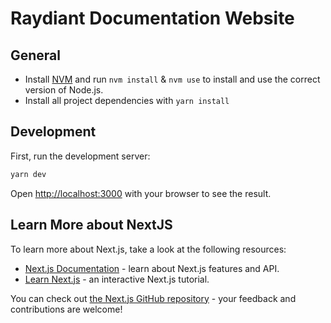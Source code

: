 # Raydiant Documentation Website

## General

- Install [NVM](https://github.com/creationix/nvm) and run `nvm install` & `nvm use` to install and use the correct version of Node.js.
- Install all project dependencies with `yarn install`

## Development

First, run the development server:

```bash
yarn dev
```

Open [http://localhost:3000](http://localhost:3000) with your browser to see the result.

## Learn More about NextJS

To learn more about Next.js, take a look at the following resources:

- [Next.js Documentation](https://nextjs.org/docs) - learn about Next.js features and API.
- [Learn Next.js](https://nextjs.org/learn) - an interactive Next.js tutorial.

You can check out [the Next.js GitHub repository](https://github.com/vercel/next.js/) - your feedback and contributions are welcome!
